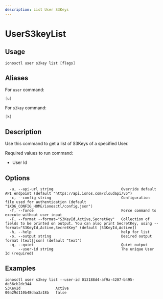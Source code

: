 ```yaml
---
description: List User S3Keys
---
```


# UserS3keyList

## Usage

```text
ionosctl user s3key list [flags]
```

## Aliases

For `user` command:
```text
[u]
```

For `s3key` command:
```text
[k]
```

## Description

Use this command to get a list of S3Keys of a specified User.

Required values to run command:

* User Id

## Options

```text
  -u, --api-url string                               Override default API endpoint (default "https://api.ionos.com/cloudapi/v5")
  -c, --config string                                Configuration file used for authentication (default "$XDG_CONFIG_HOME/ionosctl/config.json")
  -f, --force                                        Force command to execute without user input
  -F, --format --format="S3KeyId,Active,SecretKey"   Collection of fields to be printed on output. You can also print SecretKey, using --format="S3KeyId,Active,SecretKey" (default [S3KeyId,Active])
  -h, --help                                         help for list
  -o, --output string                                Desired output format [text|json] (default "text")
  -q, --quiet                                        Quiet output
      --user-id string                               The unique User Id (required)
```

## Examples

```text
ionosctl user s3key list --user-id 013188d4-af9a-4207-b495-de36cb2dc344 
S3KeyId                Active
00a29d110b48daa3a18b   false
```


